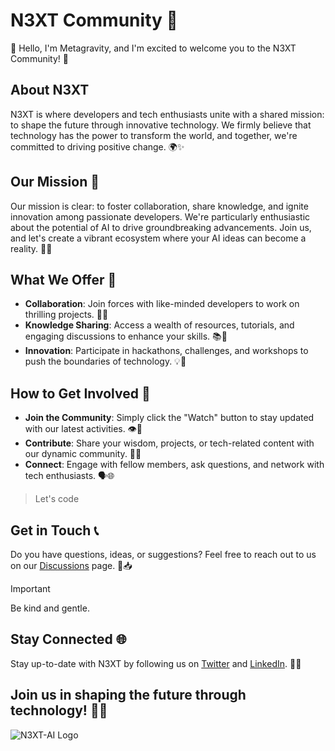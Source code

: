 # N3XT Community 🚀

👋 Hello, I'm Metagravity, and I'm excited to welcome you to the N3XT Community! 🌟

## About N3XT

N3XT is where developers and tech enthusiasts unite with a shared mission: to shape the future through innovative technology. We firmly believe that technology has the power to transform the world, and together, we're committed to driving positive change. 🌍✨

## Our Mission 🎯

Our mission is clear: to foster collaboration, share knowledge, and ignite innovation among passionate developers. We're particularly enthusiastic about the potential of AI to drive groundbreaking advancements. Join us, and let's create a vibrant ecosystem where your AI ideas can become a reality. 🤝💡

## What We Offer 🌟

- **Collaboration**: Join forces with like-minded developers to work on thrilling projects. 👥🚀
- **Knowledge Sharing**: Access a wealth of resources, tutorials, and engaging discussions to enhance your skills. 📚🧠
- **Innovation**: Participate in hackathons, challenges, and workshops to push the boundaries of technology. 💡🔬

## How to Get Involved 🚀

- **Join the Community**: Simply click the "Watch" button to stay updated with our latest activities. 👁️📅
- **Contribute**: Share your wisdom, projects, or tech-related content with our dynamic community. 📢📄
- **Connect**: Engage with fellow members, ask questions, and network with tech enthusiasts. 🗣️🌐

> Let's code

## Get in Touch 📞

Do you have questions, ideas, or suggestions? Feel free to reach out to us on our [Discussions](https://github.com/orgs/N3XT-hub/discussions) page. 💬📥
> [!IMPORTANT]
> Be kind and gentle.

## Stay Connected 🌐

Stay up-to-date with N3XT by following us on [Twitter](https://twitter.com/N3XT) and [LinkedIn](https://www.linkedin.com/company/n3xt). 📱🌐

## Join us in shaping the future through technology! 🚀🔮

![N3XT-AI Logo](https://github.com/N3XT-AI/.github/assets/108740247/782b62f0-1ca1-44bb-88db-63c4aa153f26)


